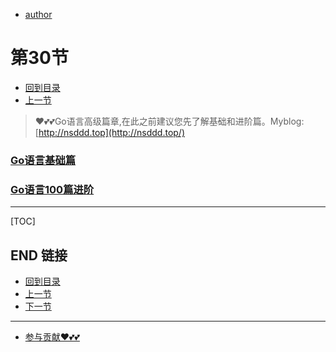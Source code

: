 + [author](https://github.com/3293172751)
# 第30节
+ [回到目录](../README.md)
+ [上一节](29.md)
> ❤️💕💕Go语言高级篇章,在此之前建议您先了解基础和进阶篇。Myblog:[http://nsddd.top](http://nsddd.top/)
###  **[Go语言基础篇](https://github.com/3293172751/Block_Chain/blob/master/TOC.md)**
###  **[Go语言100篇进阶](https://github.com/3293172751/Block_Chain/blob/master/Gomd_super/README.md)**
---
[TOC]





## END 链接
+ [回到目录](../README.md)
+ [上一节](29.md)
+ [下一节](31.md)
---
+ [参与贡献❤️💕💕](https://github.com/3293172751/Block_Chain/blob/master/Git/git-contributor.md)